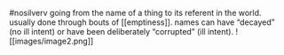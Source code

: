 #nosilverv 
going from the name of a thing to its referent in the world. usually done through bouts of [[emptiness]]. names can have “decayed” (no ill intent) or have been deliberately “corrupted” (ill intent).
![[images/image2.png]]
